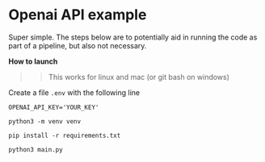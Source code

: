 # Openai API example

Super simple. The steps below are to potentially aid in running the code as part of a pipeline, but also not necessary.

**How to launch**

>> This works for linux and mac (or git bash on windows)

Create a file `.env` with the following line

`OPENAI_API_KEY='YOUR_KEY'`

`python3 -m venv venv`

`pip install -r requirements.txt`

`python3 main.py`
